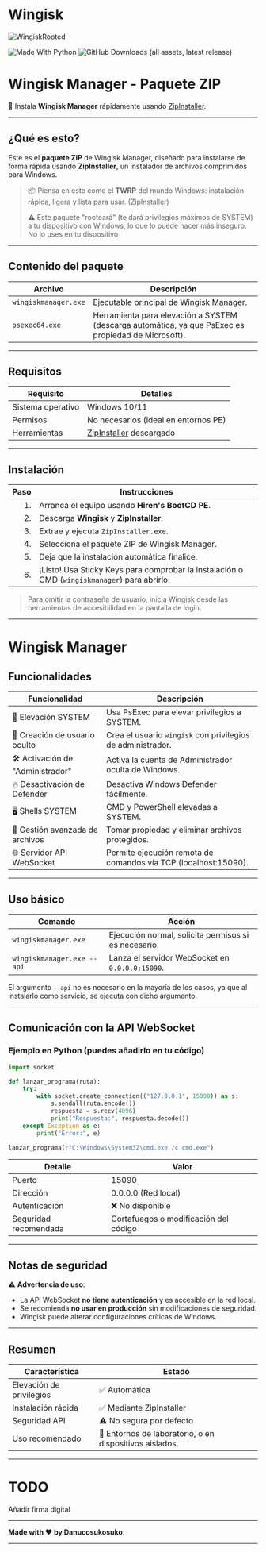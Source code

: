 # Wingisk

![WingiskRooted](https://github.com/user-attachments/assets/c76b25f5-bec9-4236-a24a-24c5b285e6b3)

![Made With Python](https://img.shields.io/badge/Made_with-Love-red)
![GitHub Downloads (all assets, latest release)](https://img.shields.io/github/downloads/danucosukosuko/Wingisk/latest/total)

# Wingisk Manager - Paquete ZIP

🚀 Instala **Wingisk Manager** rápidamente usando [ZipInstaller](https://github.com/danucosukosuko/ZipInstaller).

---

## ¿Qué es esto?

Este es el **paquete ZIP** de Wingisk Manager, diseñado para instalarse de forma rápida usando **ZipInstaller**, un instalador de archivos comprimidos para Windows.

> 📦 Piensa en esto como el **TWRP** del mundo Windows: instalación rápida, ligera y lista para usar. (ZipInstaller)
> 
> ⚠ Este paquete "rooteará" (te dará privilegios máximos de SYSTEM) a tu dispositivo con Windows, lo que lo puede hacer más inseguro. No lo uses en tu dispositivo 

---

## Contenido del paquete

| Archivo              | Descripción                                                        |
|----------------------|---------------------------------------------------------------------|
| `wingiskmanager.exe`  | Ejecutable principal de Wingisk Manager.                           |
| `psexec64.exe`        | Herramienta para elevación a SYSTEM (descarga automática, ya que PsExec es propiedad de Microsoft). |

---

## Requisitos

| Requisito        | Detalles                                  |
|------------------|-------------------------------------------|
| Sistema operativo | Windows 10/11                            |
| Permisos          | No necesarios (ideal en entornos PE)     |
| Herramientas      | [ZipInstaller](https://github.com/danucosukosuko/ZipInstaller) descargado |

---

## Instalación

| Paso | Instrucciones                                                              |
|-----:|---------------------------------------------------------------------------|
|  1.  | Arranca el equipo usando **Hiren's BootCD PE**.                           |
|  2.  | Descarga **Wingisk** y **ZipInstaller**.                                  |
|  3.  | Extrae y ejecuta `ZipInstaller.exe`.                                       |
|  4.  | Selecciona el paquete ZIP de Wingisk Manager.                             |
|  5.  | Deja que la instalación automática finalice.                              |
|  6.  | ¡Listo! Usa Sticky Keys para comprobar la instalación o CMD (`wingiskmanager`) para abrirlo.             |

> Para omitir la contraseña de usuario, inicia Wingisk desde las herramientas de accesibilidad en la pantalla de login.

---

# Wingisk Manager

## Funcionalidades

| Funcionalidad                      | Descripción                                                               |
|-------------------------------------|---------------------------------------------------------------------------|
| 🚀 Elevación SYSTEM                 | Usa PsExec para elevar privilegios a SYSTEM.                              |
| 👤 Creación de usuario oculto       | Crea el usuario `wingisk` con privilegios de administrador.               |
| 🛠️ Activación de "Administrador"    | Activa la cuenta de Administrador oculta de Windows.                     |
| 🔥 Desactivación de Defender        | Desactiva Windows Defender fácilmente.                                   |
| 🖥️ Shells SYSTEM                    | CMD y PowerShell elevadas a SYSTEM.                                       |
| 📂 Gestión avanzada de archivos    | Tomar propiedad y eliminar archivos protegidos.                          |
| 🌐 Servidor API WebSocket           | Permite ejecución remota de comandos vía TCP (localhost:15090).          |

---

## Uso básico

| Comando                             | Acción                              |
|-------------------------------------|------------------------------------|
| `wingiskmanager.exe`                | Ejecución normal, solicita permisos si es necesario. |
| `wingiskmanager.exe --api`          | Lanza el servidor WebSocket en `0.0.0.0:15090`.    |

El argumento `--api` no es necesario en la mayoría de los casos, ya que al instalarlo como servicio, se ejecuta con dicho argumento.

---

## Comunicación con la API WebSocket

### Ejemplo en Python (puedes añadirlo en tu código)

```python
import socket

def lanzar_programa(ruta):
    try:
        with socket.create_connection(("127.0.0.1", 15090)) as s:
            s.sendall(ruta.encode())
            respuesta = s.recv(4096)
            print("Respuesta:", respuesta.decode())
    except Exception as e:
        print("Error:", e)

lanzar_programa(r"C:\Windows\System32\cmd.exe /c cmd.exe")
```

| Detalle                 | Valor                |
|--------------------------|----------------------|
| Puerto                   | 15090                |
| Dirección                | 0.0.0.0 (Red local) |
| Autenticación            | ❌ No disponible      |
| Seguridad recomendada    | Cortafuegos o modificación del código |

---

## Notas de seguridad

⚠️ **Advertencia de uso**:

- La API WebSocket **no tiene autenticación** y es accesible en la red local.
- Se recomienda **no usar en producción** sin modificaciones de seguridad.
- Wingisk puede alterar configuraciones críticas de Windows.

---

## Resumen

| Característica             | Estado                         |
|-----------------------------|--------------------------------|
| Elevación de privilegios    | ✅ Automática |
| Instalación rápida          | ✅ Mediante ZipInstaller |
| Seguridad API               | ⚠️ No segura por defecto |
| Uso recomendado             | 🧪 Entornos de laboratorio, o en dispositivos aislados. |

---

# TODO
Añadir firma digital

---

**Made with ❤️ by Danucosukosuko.**

---  
